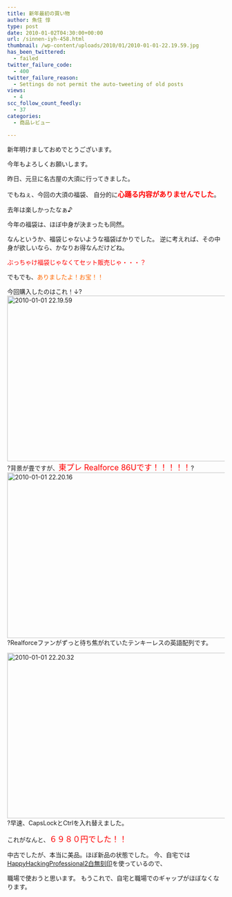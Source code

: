 ```yaml
---
title: 新年最初の買い物
author: 魚住 惇
type: post
date: 2010-01-02T04:30:00+00:00
url: /sinnen-iyh-458.html
thumbnail: /wp-content/uploads/2010/01/2010-01-01-22.19.59.jpg
has_been_twittered:
  - failed
twitter_failure_code:
  - 400
twitter_failure_reason:
  - Settings do not permit the auto-tweeting of old posts
views:
  - 4
scc_follow_count_feedly:
  - 37
categories:
  - 商品レビュー

---
```

新年明けましておめでとうございます。

今年もよろしくお願いします。

昨日、元旦に名古屋の大須に行ってきました。

でもねぇ、今回の大須の福袋、 自分的に<span style="color: #ff0000; font-size: medium;"><b>心踊る内容がありませんでした</b></span>。

去年は楽しかったなぁ♪

今年の福袋は、ほぼ中身が決まったも同然。

なんというか、福袋じゃないような福袋ばかりでした。 逆に考えれば、その中身が欲しいなら、かなりお得なんだけどね。

<span style="color: #ff0000;">ぶっちゃけ福袋じゃなくてセット販売じゃ・・・？</span>

でもでも、<span style="color: #ff6600;">ありましたよ！お宝！！</span>

<!--more-->

<span>今回購入したのはこれ！↓</span>?<img decoding="async" loading="lazy" class="alignnone size-full wp-image-461" title="2010-01-01 22.19.59" src="/wp-content/uploads/2010/01/2010-01-01-22.19.59.jpg" alt="2010-01-01 22.19.59" width="512" height="384"  sizes="(max-width: 512px) 100vw, 512px" />?<span>背景が畳ですが、</span><span style="color: #ff0000; font-size: large;">東プレ Realforce 86Uです！！！！！</span>?<img decoding="async" loading="lazy" class="alignnone size-full wp-image-462" title="2010-01-01 22.20.16" src="/wp-content/uploads/2010/01/2010-01-01-22.20.16.jpg" alt="2010-01-01 22.20.16" width="512" height="384"  sizes="(max-width: 512px) 100vw, 512px" />?<span>Realforceファンがずっと待ち焦がれていたテンキーレスの英語配列です。</span>

<img decoding="async" loading="lazy" class="alignnone size-full wp-image-463" title="2010-01-01 22.20.32" src="/wp-content/uploads/2010/01/2010-01-01-22.20.32.jpg" alt="2010-01-01 22.20.32" width="512" height="384"  sizes="(max-width: 512px) 100vw, 512px" /> ?<span>早速、CapsLockとCtrlを入れ替えました。</span>

<span>これがなんと、</span><span style="color: #ff0000; font-size: large;">６９８０円でした！！</span>

中古でしたが、本当に美品。ほぼ新品の状態でした。 今、自宅では<a rel="nofollow" href="http://jun3010.me/?p=24#more-24">HappyHackingProfessional2白無刻印</a>を使っているので、

職場で使おうと思います。 もうこれで、自宅と職場でのギャップがほぼなくなります。